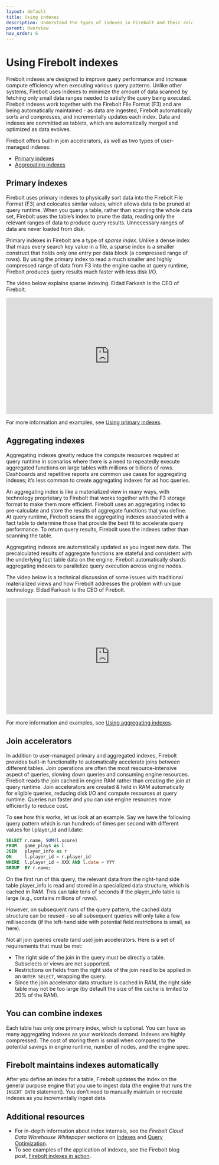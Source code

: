 ```yaml
---
layout: default
title: Using indexes
description: Understand the types of indexes in Firebolt and their role in accelerating query performance and efficiency.
parent: Overview
nav_order: 6
---
```


# Using Firebolt indexes

Firebolt indexes are designed to improve query performance and increase compute efficiency when executing various query patterns. Unlike other systems, Firebolt uses indexes to minimize the amount of data scanned by fetching only small data ranges needed to satisfy the query being executed. Firebolt indexes work together with the Firebolt File Format (F3) and are being automatically maintained - as data are ingested, Firebolt automatically sorts and compresses, and incrementally updates each index. Data and indexes are committed as tablets, which are automatically merged and optimized as data evolves. 

Firebolt offers built-in join accelerators, as well as two types of user-managed indexes:

* [Primary indexes](index-quick-reference.md#primary-indexes)
* [Aggregating indexes](index-quick-reference.md#aggregating-indexes)

## Primary indexes

Firebolt uses primary indexes to physically sort data into the Firebolt File Format (F3) and colocates similar values, which allows data to be pruned at query runtime. When you query a table, rather than scanning the whole data set, Firebolt uses the table’s index to prune the data, reading only the relevant ranges of data to produce query results. Unnecessary ranges of data are never loaded from disk. 

Primary indexes in Firebolt are a type of *sparse index*. Unlike a dense index that maps every search key value in a file, a sparse index is a smaller construct that holds only one entry per data block (a compressed range of rows). By using the primary index to read a much smaller and highly compressed range of data from F3 into the engine cache at query runtime, Firebolt produces query results much faster with less disk I/O.

The video below explains sparse indexing. Eldad Farkash is the CEO of Firebolt.
<iframe width="560" height="315" src="https://www.youtube.com/embed/7XDTVB9gsFw" title="YouTube video player" frameborder="0" allow="accelerometer; autoplay; clipboard-write; encrypted-media; gyroscope; picture-in-picture" allowfullscreen></iframe>

For more information and examples, see [Using primary indexes](../Guides/working-with-indexes/using-primary-indexes.md).

## Aggregating indexes

Aggregating indexes greatly reduce the compute resources required at query runtime in scenarios where there is a need to repeatedly execute aggregated functions on large tables with millions or billions of rows. Dashboards and repetitive reports are common use cases for aggregating indexes; it’s less common to create aggregating indexes for ad hoc queries. 

An aggregating index is like a materialized view in many ways, with technology proprietary to Firebolt that works together with the F3 storage format to make them more efficient. Firebolt uses an aggregating index to pre-calculate and store the results of aggregate functions that you define. At query runtime, Firebolt scans the aggregating indexes associated with a fact table to determine those that provide the best fit to accelerate query performance. To return query results, Firebolt uses the indexes rather than scanning the table.

Aggregating indexes are automatically updated as you ingest new data. The precalculated results of aggregate functions are stateful and consistent with the underlying fact table data on the engine. Firebolt automatically shards aggregating indexes to parallelize query execution across engine nodes.

The video below is a technical discussion of some issues with traditional materialized views and how Firebolt addresses the problem with unique technology. Eldad Farkash is the CEO of Firebolt.

<iframe width="560" height="315" src="https://www.youtube.com/embed/Hniv9u4w7lI" title="YouTube video player" frameborder="0" allow="accelerometer; autoplay; clipboard-write; encrypted-media; gyroscope; picture-in-picture" allowfullscreen></iframe>

For more information and examples, see [Using aggregating indexes](../Guides/working-with-indexes/using-aggregating-indexes.md).

## Join accelerators

In addition to user-managed primary and aggregated indexes, Firebolt provides built-in functionality to automatically accelerate joins between different tables. Join operations are often the most resource-intensive aspect of queries, slowing down queries and consuming engine resources. Firebolt reads the join cached in engine RAM rather than creating the join at query runtime. Join accelerators are created & held in RAM automatically for eligible queries, reducing disk I/O and compute resources at query runtime. Queries run faster and you can use engine resources more efficiently to reduce cost. 

To see how this works, let us look at an example. Say we have the following query pattern which is run hundreds of times per second with different values for l.player_id and l.date:

```sql
SELECT r.name, SUM(l.score) 
FROM   game_plays as l
JOIN   player_info as r 
ON     l.player_id = r.player_id
WHERE  l.player_id = XXX AND l.date = YYY
GROUP  BY r.name;
```

On the first run of this query, the relevant data from the right-hand side table player_info is read and stored in a specialized data structure, which is cached in RAM. This can take tens of seconds if the player_info table is large (e.g., contains millions of rows).

However, on subsequent runs of the query pattern, the cached data structure can be reused - so all subsequent queries will only take a few milliseconds (if the left-hand side with potential field restrictions is small, as here).

Not all join queries create (and use) join accelerators. Here is a set of requirements that must be met:
* The right side of the join in the query must be directly a table. Subselects or views are not supported.
* Restrictions on fields from the right side of the join need to be applied in an `OUTER SELECT`, wrapping the query.
* Since the join accelerator data structure is cached in RAM, the right side table may not be too large (by default the size of the cache is limited to 20% of the RAM).

## You can combine indexes

Each table has only one primary index, which is optional. You can have as many aggregating indexes as your workloads demand. Indexes are highly compressed. The cost of storing them is small when compared to the potential savings in engine runtime, number of nodes, and the engine spec.


## Firebolt maintains indexes automatically

After you define an index for a table, Firebolt updates the index on the general purpose engine that you use to ingest data (the engine that runs the `INSERT INTO` statement). You don’t need to manually maintain or recreate indexes as you incrementally ingest data.


## Additional resources

* For in-depth information about index internals, see the *Firebolt Cloud Data Warehouse Whitepaper* sections on [Indexes](https://www.firebolt.io/resources/firebolt-cloud-data-warehouse-whitepaper#Indexes) and [Query Optimization](https://www.firebolt.io/resources/firebolt-cloud-data-warehouse-whitepaper#Query-optimization).
* To see examples of the application of indexes, see the Firebolt blog post, [Firebolt indexes in action](https://www.firebolt.io/blog/firebolt-indexes-in-action).

